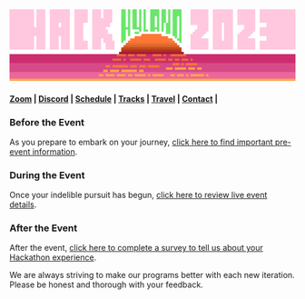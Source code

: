 <img src="Assets/Welcome.png" />

#### [Zoom](ZoomInformation.md) | [Discord](DiscordInformation.md) | [Schedule](Schedule.md) | [Tracks](Tracks.md) | [Travel](GettingToHyland.md) | [Contact](Contact.md) |

### Before the Event
As you prepare to embark on your journey, [click here to find important pre-event information](BeforeTheEvent/StudentDesc.md).

### During the Event
Once your indelible pursuit has begun, [click here to review live event details](DuringTheEvent/StudentDesc.md).

### After the Event
After the event, [click here to complete a survey to tell us about your Hackathon experience](https://forms.gle/ZCdpKG6vMCLf9G1a9).

We are always striving to make our programs better with each new iteration. Please be honest and thorough with your feedback.

